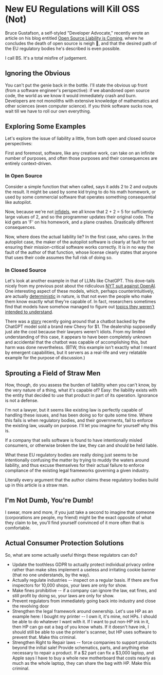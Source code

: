 # New EU Regulations will Kill OSS (Not)

Bruce Gustafson, a self-styled "Developer Advocate," recently wrote an article on his blog entitled <a href="https://developersalliance.org/open-source-liability-is-coming/" target="_blank">Open Source Liability is Coming</a>, where he concludes the death of open source is neigh 👻, and that the desired path of the EU regulatory bodies he's described is even possible.

I call BS. It's a total misfire of judgement.

## Ignoring the Obvious

You can't put the genie back in the bottle. I'll state the obvious up front (from a software engineer's perspective): if we abandoned open source code, the world as we know it would immediately crash and burn. Developers are not monoliths with extensive knowledge of mathematics and other sciences (even computer science). If you think software sucks now, wait till we have to roll our own everything.

## Exploring Some Examples

Let's explore the issue of liability a little, from both open and closed source perspectives:

First and foremost, software, like any creative work, can take on an infinite number of purposes, and often those purposes and their consequences are entirely context-driven.

### In Open Source

Consider a simple function that when called, says it adds 2 to 2 and outputs the result. It might be used by some kid trying to do his math homework, or used by some commercial software that operates something consequential like autopilot.

Now, because we're not <a href="https://en.wikipedia.org/wiki/The_Analyst" target="_blank">infidels</a>, we all know that 2 + 2 = 5 for sufficiently large values of 2, and so the programmer updates their original code. The kid gets an 'F' on his homework, and a plane crashes. Drastically different consequences.

Now, where does the actual liability lie? In the first case, who cares. In the autopilot case, the maker of the autopilot software is clearly at fault for not ensuring their mission-critical software works correctly. It is in no way the fault of the author of that function, whose license clearly states that anyone that uses their code assumes the full risk of doing so.

### In Closed Source

Let's look at another example in that of LLMs like ChatGPT. This dove-tails nicely from my previous post about the ridiculous [NYT suit against OpenAI](./nyt-sues-openai.md). One interesting aspect of these models, which, perhaps counterintuitively, are actually <a href="https://ai.google.dev/docs/concepts#model_parameters" target="_blank">deterministic</a> in nature, is that not even the people who make them know exactly what they're capable of. In fact, researchers sometimes find that models have somehow managed to figure out <a href="https://www.quantamagazine.org/the-unpredictable-abilities-emerging-from-large-ai-models-20230316/" target="_blank">topics they weren't intended to understand</a>.

There was a <a href="https://futurism.com/the-byte/car-dealership-ai" target="_blank">story</a> recently going around that a chatbot backed by the ChatGPT model sold a brand new Chevy for $1. The dealership supposedly just ate the cost because their lawyers weren't idiots. From my limited understanding of this case, it appears to have been completely unknown and accidental that the chatbot was capable of accomplishing this, but harm was done nevertheless. (BTW, this example isn't exactly what I meant by emergent capabilities, but it servers as a real-life and very relatable example for the purpose of discussion.)

## Sprouting a Field of Straw Men

How, though, do you assess the burden of liability when you can't know, by the very nature of a thing, what it's capable of? Easy: the liability exists with the entity that decided to use that product in part of its operation. Ignorance is not a defense.

I'm not a lawyer, but it seems like existing law is perfectly capable of handling these issues, and has been doing so for quite some time. Where this fails is when regulatory bodies, and their governments, fail to enforce the existing law, usually on purpose. I'll let you imagine for yourself why this is.

If a company that sells software is found to have intentionally misled consumers, or otherwise broken the law, they can and should be held liable.

What these EU regulatory bodies are really doing just seems to be intentionally confusing the matter by trying to muddy the waters around liability, and thus excuse themselves for their actual failure to enforce compliance of the existing legal frameworks governing a given industry.

Literally every argument that the author claims these regulatory bodies build up in this article is a straw man.

## I'm Not Dumb, You're Dumb!

I swear, more and more, if you just take a second to imagine that someone (corporations are people, my friend) might be the exact opposite of what they claim to be, you'll find yourself convinced of it more often that is comfortable.

## Actual Consumer Protection Solutions

So, what are some actually useful things these regulators can do?

- Update the toothless GDPR to actually protect individual privacy online rather than make sites implement a useless and irritating cookie banner (that no one understands, by the way).
- Actually regulate industries -- inspect on a regular basis. If there are five inspectors for 10,000 shops, your laws are only for show.
- Make fines prohibitive -- if a company can ignore the law, eat fines, and still profit by doing so, your laws are only for show.
- Prevent regulators from immediately going back into industry and close the revolving door
- Strengthen the legal framework around ownership. Let's use HP as an example here: I bought my printer -- I own it, it's mine, not HPs. I should be able to do whatever I want with it. If I want to put non-HP ink in it, then HP can go eat a bag of you know whats. If it doesn't have ink, I should still be able to use the printer's scanner, but HP uses software to prevent that. Make this criminal.
- Strengthen Right to Repair laws -- force companies to support products beyond the initial sale! Provide schematics, parts, and anything else necessary to repair a product. If a $2 part can fix a $3,000 laptop, and Apple says I have to buy a whole new motherboard that costs nearly as much as the whole laptop, they can share the bag with HP. Make this criminal.

